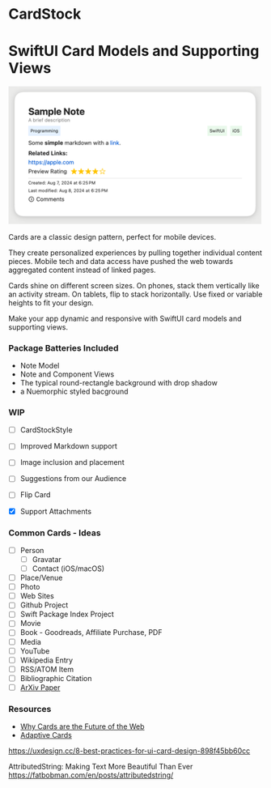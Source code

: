 # CardStock

# SwiftUI Card Models and Supporting Views

<img src="https://raw.githubusercontent.com/wildthink/CardStock/main/Assets/card_closed.png" width="500">

Cards are a classic design pattern, perfect for mobile devices.

They create personalized experiences by pulling together individual 
content pieces. Mobile tech and data access have pushed the web 
towards aggregated content instead of linked pages.

Cards shine on different screen sizes. On phones, stack them vertically
like an activity stream. On tablets, flip to stack horizontally. Use 
fixed or variable heights to fit your design.

Make your app dynamic and responsive with SwiftUI card models and 
supporting views.

### Package Batteries Included

- Note Model
- Note and Component Views
- The typical round-rectangle background with drop shadow
- a Nuemorphic styled bacground

### WIP

- [ ] CardStockStyle
- [ ] Improved Markdown support
- [ ] Image inclusion and placement
- [ ] Suggestions from our Audience
- [ ] Flip Card
- [x] Support Attachments


### Common Cards - Ideas

- [ ] Person
    - [ ] Gravatar
    - [ ] Contact (iOS/macOS)
- [ ] Place/Venue
- [ ] Photo
- [ ] Web Sites
- [ ] Github Project
- [ ] Swift Package Index Project
- [ ] Movie
- [ ] Book - Goodreads, Affiliate Purchase, PDF
- [ ] Media
- [ ] YouTube
- [ ] Wikipedia Entry
- [ ] RSS/ATOM Item
- [ ] Bibliographic Citation
- [ ] [ArXiv Paper](https://en.wikipedia.org/wiki/ArXiv)

### Resources

- [Why Cards are the Future of the Web](https://blog.intercom.io/why-cards-are-the-future-of-the-web/)
- [Adaptive Cards](https://www.adaptivecards.io/designer/)

https://uxdesign.cc/8-best-practices-for-ui-card-design-898f45bb60cc

AttributedString: Making Text More Beautiful Than Ever
https://fatbobman.com/en/posts/attributedstring/

